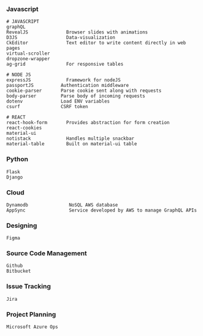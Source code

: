 ### Javascript

```
# JAVASCRIPT
graphQL
RevealJS              Browser slides with animations
D3JS                  Data-visualization
CkEditor              Text editor to write content directly in web pages
virtual-scroller
dropzone-wrapper
ag-grid               For responsive tables

# NODE JS
expressJS             Framework for nodeJS
passportJS          Authentication middleware
cookie-parser       Parse cookie sent along with requests
body-parser         Parse body of incoming requests
dotenv              Load ENV variables
csurf               CSRF token

# REACT
react-hook-form       Provides abstraction for form creation
react-cookies
material-ui
notistack             Handles multiple snackbar
material-table        Built on material-ui table
```

### Python

```
Flask
Django
```

### Cloud

```
Dynamodb               NoSQL AWS database
AppSync                Service developed by AWS to manage GraphQL APIs
```

### Designing

```
Figma
```

### Source Code Management

```
Github
Bitbucket
```

### Issue Tracking

```
Jira
```

### Project Planning

```
Microsoft Azure Ops
```
